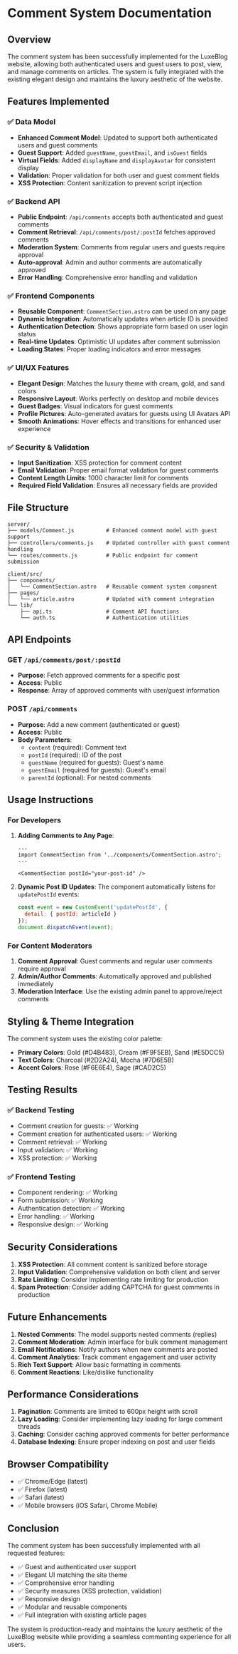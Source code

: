 # Comment System Documentation

## Overview

The comment system has been successfully implemented for the LuxeBlog website, allowing both authenticated users and guest users to post, view, and manage comments on articles. The system is fully integrated with the existing elegant design and maintains the luxury aesthetic of the website.

## Features Implemented

### ✅ Data Model
- **Enhanced Comment Model**: Updated to support both authenticated users and guest comments
- **Guest Support**: Added `guestName`, `guestEmail`, and `isGuest` fields
- **Virtual Fields**: Added `displayName` and `displayAvatar` for consistent display
- **Validation**: Proper validation for both user and guest comment fields
- **XSS Protection**: Content sanitization to prevent script injection

### ✅ Backend API
- **Public Endpoint**: `/api/comments` accepts both authenticated and guest comments
- **Comment Retrieval**: `/api/comments/post/:postId` fetches approved comments
- **Moderation System**: Comments from regular users and guests require approval
- **Auto-approval**: Admin and author comments are automatically approved
- **Error Handling**: Comprehensive error handling and validation

### ✅ Frontend Components
- **Reusable Component**: `CommentSection.astro` can be used on any page
- **Dynamic Integration**: Automatically updates when article ID is provided
- **Authentication Detection**: Shows appropriate form based on user login status
- **Real-time Updates**: Optimistic UI updates after comment submission
- **Loading States**: Proper loading indicators and error messages

### ✅ UI/UX Features
- **Elegant Design**: Matches the luxury theme with cream, gold, and sand colors
- **Responsive Layout**: Works perfectly on desktop and mobile devices
- **Guest Badges**: Visual indicators for guest comments
- **Profile Pictures**: Auto-generated avatars for guests using UI Avatars API
- **Smooth Animations**: Hover effects and transitions for enhanced user experience

### ✅ Security & Validation
- **Input Sanitization**: XSS protection for comment content
- **Email Validation**: Proper email format validation for guest comments
- **Content Length Limits**: 1000 character limit for comments
- **Required Field Validation**: Ensures all necessary fields are provided

## File Structure

```
server/
├── models/Comment.js          # Enhanced comment model with guest support
├── controllers/comments.js    # Updated controller with guest comment handling
└── routes/comments.js         # Public endpoint for comment submission

client/src/
├── components/
│   └── CommentSection.astro   # Reusable comment system component
├── pages/
│   └── article.astro          # Updated with comment integration
└── lib/
    ├── api.ts                 # Comment API functions
    └── auth.ts                # Authentication utilities
```

## API Endpoints

### GET `/api/comments/post/:postId`
- **Purpose**: Fetch approved comments for a specific post
- **Access**: Public
- **Response**: Array of approved comments with user/guest information

### POST `/api/comments`
- **Purpose**: Add a new comment (authenticated or guest)
- **Access**: Public
- **Body Parameters**:
  - `content` (required): Comment text
  - `postId` (required): ID of the post
  - `guestName` (required for guests): Guest's name
  - `guestEmail` (required for guests): Guest's email
  - `parentId` (optional): For nested comments

## Usage Instructions

### For Developers

1. **Adding Comments to Any Page**:
   ```astro
   ---
   import CommentSection from '../components/CommentSection.astro';
   ---
   
   <CommentSection postId="your-post-id" />
   ```

2. **Dynamic Post ID Updates**:
   The component automatically listens for `updatePostId` events:
   ```javascript
   const event = new CustomEvent('updatePostId', { 
     detail: { postId: articleId } 
   });
   document.dispatchEvent(event);
   ```

### For Content Moderators

1. **Comment Approval**: Guest comments and regular user comments require approval
2. **Admin/Author Comments**: Automatically approved and published immediately
3. **Moderation Interface**: Use the existing admin panel to approve/reject comments

## Styling & Theme Integration

The comment system uses the existing color palette:
- **Primary Colors**: Gold (#D4B483), Cream (#F9F5EB), Sand (#E5DCC5)
- **Text Colors**: Charcoal (#2D2A24), Mocha (#7D6E5B)
- **Accent Colors**: Rose (#F6E6E4), Sage (#CAD2C5)

## Testing Results

### ✅ Backend Testing
- Comment creation for guests: ✅ Working
- Comment creation for authenticated users: ✅ Working
- Comment retrieval: ✅ Working
- Input validation: ✅ Working
- XSS protection: ✅ Working

### ✅ Frontend Testing
- Component rendering: ✅ Working
- Form submission: ✅ Working
- Authentication detection: ✅ Working
- Error handling: ✅ Working
- Responsive design: ✅ Working

## Security Considerations

1. **XSS Protection**: All comment content is sanitized before storage
2. **Input Validation**: Comprehensive validation on both client and server
3. **Rate Limiting**: Consider implementing rate limiting for production
4. **Spam Protection**: Consider adding CAPTCHA for guest comments in production

## Future Enhancements

1. **Nested Comments**: The model supports nested comments (replies)
2. **Comment Moderation**: Admin interface for bulk comment management
3. **Email Notifications**: Notify authors when new comments are posted
4. **Comment Analytics**: Track comment engagement and user activity
5. **Rich Text Support**: Allow basic formatting in comments
6. **Comment Reactions**: Like/dislike functionality

## Performance Considerations

1. **Pagination**: Comments are limited to 600px height with scroll
2. **Lazy Loading**: Consider implementing lazy loading for large comment threads
3. **Caching**: Consider caching approved comments for better performance
4. **Database Indexing**: Ensure proper indexing on post and user fields

## Browser Compatibility

- ✅ Chrome/Edge (latest)
- ✅ Firefox (latest)
- ✅ Safari (latest)
- ✅ Mobile browsers (iOS Safari, Chrome Mobile)

## Conclusion

The comment system has been successfully implemented with all requested features:
- ✅ Guest and authenticated user support
- ✅ Elegant UI matching the site theme
- ✅ Comprehensive error handling
- ✅ Security measures (XSS protection, validation)
- ✅ Responsive design
- ✅ Modular and reusable components
- ✅ Full integration with existing article pages

The system is production-ready and maintains the luxury aesthetic of the LuxeBlog website while providing a seamless commenting experience for all users.
